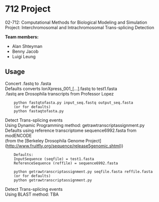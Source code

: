 712 Project
===========
02-712: Computational Methods for Biological Modeling and Simulation  
Project: Interchromosomal and Intrachromosomal Trans-splicing Detection

**Team members:**
+ Alan Shteyman
+ Benny Jacob
+ Luigi Leung

## Usage
Concert .fastq to .fasta  
Defaults converts IonXpress_001_[...].fastq to test1.fasta  
.fastq are Drosophila transcripts from Professor Lopez  

        python fastqtofasta.py input_seq.fastq output_seq.fasta
        (or for defaults)
        python fastaqtofasta.py


Detect Trans-splicing events  
Using Dynamic Programming method: getrawtranscriptassignment.py  
Defaults using reference transcriptome sequence6992.fasta from modENCODE  
(from the [Berkeley Drosophila Genome Project]
(http://www.fruitfly.org/sequence/release5genomic.shtml))

        Defaults:
        InputSequence (seqfile) = test1.fasta
        ReferenceSequence (reffile) = sequence6992.fasta

        python getrawtranscriptassignment.py seqfile.fasta reffile.fasta
        (or for defaults)
        python getrawtranscriptassignment.py

Detect Trans-splicing events  
Using BLAST method: TBA
